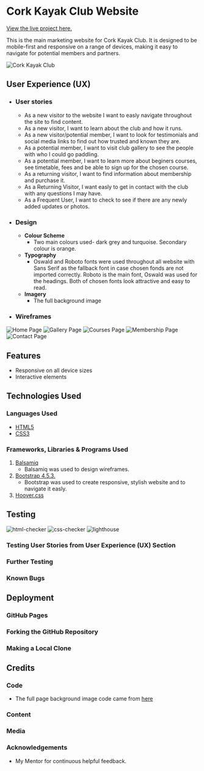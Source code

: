 # __Cork Kayak Club Website__
[View the live project here.](https://oksanaokhten.github.io/kayak-club/)

This is the main marketing website for Cork Kayak Club.
It is designed to be mobile-first and responsive on a range 
of devices, making it easy to navigate for potential members and partners.

![Cork Kayak Club](/assets/images/kayak-club.png)
## __User Experience (UX)__
* ### __User stories__
    - As a new visitor to the website I want to easly navigate throughout the site to find content.
    - As a new visitor, I want to learn about the club and how it runs.
    - As a new visitor/potential member, I want to look for testimonials and social media links to find out how trusted and known they are.
    - As a potential member, I want to visit club gallery to see the people with who I could go paddling.
    - As a potential member, I want to learn more about beginers courses, see timetable, fees and be able to sign up for the chosen course.
    - As a returning visitor, I want to find information about membership and purchase it.
    - As a Returning Visitor, I want easly to get in contact with the club with any questions I may have.
    - As a Frequent User, I want to check to see if there are any newly added updates or photos.
* ### __Design__
    - __Colour Scheme__
      - Two main colours used- dark grey and turquoise. Secondary colour is orange.
    - __Typography__
      - Oswald and Roboto fonts were used throughout all website with Sans Serif
        as the fallback font in case chosen fonds are not imported correctly. Roboto is the main font, Oswald was used for the headings.
        Both of chosen fonts look attractive and easy to read.
    - __Imagery__
       - The full background image
* ### __Wireframes__
![Home Page](/assets/images/home.png)
![Gallery Page](/assets/images/gallery.png)
![Courses Page](/assets/images/courses.png)
![Membership Page](/assets/images/membership.png)
![Contact Page](/assets/images/contact.png)
## __Features__
 - Responsive on all device sizes
 - Interactive elements
## __Technologies Used__
### __Languages Used__
* [HTML5](https://en.wikipedia.org/wiki/HTML5)
* [CSS3](https://en.wikipedia.org/wiki/CSS)
### __Frameworks, Libraries & Programs Used__
1. [Balsamiq](https://balsamiq.com/)
    - Balsamiq was used to design wireframes.
2. [Bootstrap 4.5.3.](https://getbootstrap.com/)
    - Bootstrap was used to create responsive, stylish website and to navigate it easly.
3. [Hoover.css](https://ianlunn.github.io/Hover/)
## __Testing__
![html-checker](/assets/images/html-validator.png)
![css-checker](/assets/images/css-checker.png)
![lighthouse](/assets/images/lighthouse-validation.png)
### __Testing User Stories from User Experience (UX) Section__
### __Further Testing__
### __Known Bugs__
## __Deployment__
### __GitHub Pages__
### __Forking the GitHub Repository__
### __Making a Local Clone__
## __Credits__
### __Code__
 - The full page background image code came from [here](https://css-tricks.com/perfect-full-page-background-image/)

### __Content__
### __Media__
### __Acknowledgements__
- My Mentor for continuous helpful feedback.